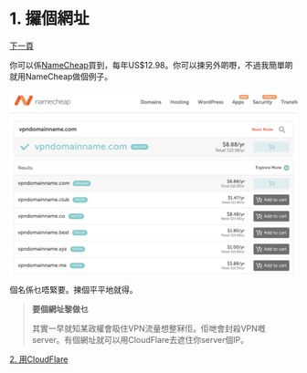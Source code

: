 # 1. 攞個網址

[下一頁](./2.md)

你可以係[NameCheap](https://www.namecheap.com)買到，每年US$12.98。你可以揀另外啲嘢，不過我簡單啲就用NameCheap做個例子。

![NameCheap search](../images/namecheap-search.png)

個名係乜唔緊要。揀個平平地就得。

> **要個網址黎做乜**
>
> 其實一早就知某政權會𥄫住VPN流量想整冧佢。佢哋會封殺VPN嘅server。有個網址就可以用CloudFlare去遮住你server個IP。

[2. 用CloudFlare](./2.md)